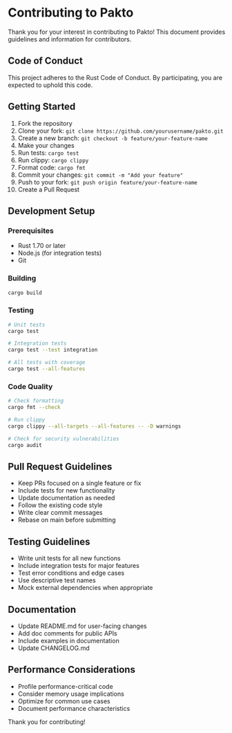 # Contributing to Pakto

Thank you for your interest in contributing to Pakto! This document provides guidelines and information for contributors.

## Code of Conduct

This project adheres to the Rust Code of Conduct. By participating, you are expected to uphold this code.

## Getting Started

1. Fork the repository
2. Clone your fork: `git clone https://github.com/yourusername/pakto.git`
3. Create a new branch: `git checkout -b feature/your-feature-name`
4. Make your changes
5. Run tests: `cargo test`
6. Run clippy: `cargo clippy`
7. Format code: `cargo fmt`
8. Commit your changes: `git commit -m "Add your feature"`
9. Push to your fork: `git push origin feature/your-feature-name`
10. Create a Pull Request

## Development Setup

### Prerequisites
- Rust 1.70 or later
- Node.js (for integration tests)
- Git

### Building
```bash
cargo build
```

### Testing
```bash
# Unit tests
cargo test

# Integration tests
cargo test --test integration

# All tests with coverage
cargo test --all-features
```

### Code Quality
```bash
# Check formatting
cargo fmt --check

# Run clippy
cargo clippy --all-targets --all-features -- -D warnings

# Check for security vulnerabilities
cargo audit
```

## Pull Request Guidelines

- Keep PRs focused on a single feature or fix
- Include tests for new functionality
- Update documentation as needed
- Follow the existing code style
- Write clear commit messages
- Rebase on main before submitting

## Testing Guidelines

- Write unit tests for all new functions
- Include integration tests for major features
- Test error conditions and edge cases
- Use descriptive test names
- Mock external dependencies when appropriate

## Documentation

- Update README.md for user-facing changes
- Add doc comments for public APIs
- Include examples in documentation
- Update CHANGELOG.md

## Performance Considerations

- Profile performance-critical code
- Consider memory usage implications
- Optimize for common use cases
- Document performance characteristics

Thank you for contributing!
